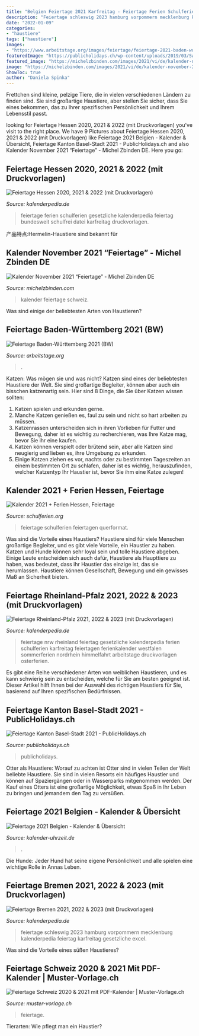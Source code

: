 ```yaml
---
title: "Belgien Feiertage 2021 Karfreitag - Feiertage Ferien Schulferien Gesetzliche Kalenderpedia Feiertag Bundesweit Schulfrei Datei Karfreitag Druckvorlagen"
description: "Feiertage schleswig 2023 hamburg vorpommern mecklenburg kalenderpedia feiertag karfreitag gesetzliche excel"
date: "2022-01-09"
categories:
- "haustiere"
tags: ["haustiere"]
images:
- "https://www.arbeitstage.org/images/feiertage/feiertage-2021-baden-wuerttemberg.png"
featuredImage: "https://publicholidays.ch/wp-content/uploads/2019/03/Switzerland_Basel-Stadt_German_2021_Output.jpg"
featured_image: "https://michelzbinden.com/images/2021/vi/de/kalender-november-2021-osterreich.jpg"
image: "https://michelzbinden.com/images/2021/vi/de/kalender-november-2021-osterreich.jpg"
ShowToc: true
author: "Daniela Spinka"
---
```



Frettchen sind kleine, pelzige Tiere, die in vielen verschiedenen Ländern zu finden sind. Sie sind großartige Haustiere, aber stellen Sie sicher, dass Sie eines bekommen, das zu Ihrer spezifischen Persönlichkeit und Ihrem Lebensstil passt.

	

		
looking for Feiertage Hessen 2020, 2021 &amp; 2022 (mit Druckvorlagen) you've visit to the right place. We have 9 Pictures about Feiertage Hessen 2020, 2021 &amp; 2022 (mit Druckvorlagen) like Feiertage 2021 Belgien - Kalender &amp; Übersicht, Feiertage Kanton Basel-Stadt 2021 - PublicHolidays.ch and also Kalender November 2021 “Feiertage” - Michel Zbinden DE. Here you go:
		
    
## Feiertage Hessen 2020, 2021 &amp; 2022 (mit Druckvorlagen)

<img loading=lazy src="http://www.kalenderpedia.de/images/feiertage/2020/feiertage-2020-hessen.png" onerror="this.onerror=null;this.src='https://tse3.mm.bing.net/th?id=OIP.pQh0y9oriJTjU4Cwlix_0wAAAA&amp;pid=15.1';" alt="Feiertage Hessen 2020, 2021 &amp; 2022 (mit Druckvorlagen)">

_Source: kalenderpedia.de_

>feiertage ferien schulferien gesetzliche kalenderpedia feiertag bundesweit schulfrei datei karfreitag druckvorlagen. 

	

产品特点:Hermelin-Haustiere sind bekannt für

    
## Kalender November 2021 “Feiertage” - Michel Zbinden DE

<img loading=lazy src="https://michelzbinden.com/images/2021/vi/de/kalender-november-2021-osterreich.jpg" onerror="this.onerror=null;this.src='https://tse2.mm.bing.net/th?id=OIP.x5PSp65ET4ExzDb1ckKoWAHaFj&amp;pid=15.1';" alt="Kalender November 2021 “Feiertage” - Michel Zbinden DE">

_Source: michelzbinden.com_

>kalender feiertage schweiz. 

	

Was sind einige der beliebtesten Arten von Haustieren?

    
## Feiertage Baden-Württemberg 2021 (BW)

<img loading=lazy src="https://www.arbeitstage.org/images/feiertage/feiertage-2021-baden-wuerttemberg.png" onerror="this.onerror=null;this.src='https://tse4.mm.bing.net/th?id=OIP.xzxZ_QiPKGW1I9KVZCHNdgHaFj&amp;pid=15.1';" alt="Feiertage Baden-Württemberg 2021 (BW)">

_Source: arbeitstage.org_

>. 

	

Katzen: Was mögen sie und was nicht?
Katzen sind eines der beliebtesten Haustiere der Welt. Sie sind großartige Begleiter, können aber auch ein bisschen katzenartig sein. Hier sind 8 Dinge, die Sie über Katzen wissen sollten:
1. Katzen spielen und erkunden gerne.
2. Manche Katzen genießen es, faul zu sein und nicht so hart arbeiten zu müssen.
3. Katzenrassen unterscheiden sich in ihren Vorlieben für Futter und Bewegung, daher ist es wichtig zu recherchieren, was Ihre Katze mag, bevor Sie ihr eine kaufen.
4. Katzen können verspielt oder brütend sein, aber alle Katzen sind neugierig und lieben es, ihre Umgebung zu erkunden.
5. Einige Katzen ziehen es vor, nachts oder zu bestimmten Tageszeiten an einem bestimmten Ort zu schlafen, daher ist es wichtig, herauszufinden, welcher Katzentyp Ihr Haustier ist, bevor Sie ihm eine Katze zulegen!

    
## Kalender 2021 + Ferien Hessen, Feiertage

<img loading=lazy src="https://www.schulferien.org/media/images/kalender/kalender-2021-hessen-quer.png" onerror="this.onerror=null;this.src='https://tse3.mm.bing.net/th?id=OIP.jRyZZmtUPn4gALykPilfBgHaFP&amp;pid=15.1';" alt="Kalender 2021 + Ferien Hessen, Feiertage">

_Source: schulferien.org_

>feiertage schulferien feiertagen querformat. 

	

Was sind die Vorteile eines Haustiers?
Haustiere sind für viele Menschen großartige Begleiter, und es gibt viele Vorteile, ein Haustier zu haben. Katzen und Hunde können sehr loyal sein und tolle Haustiere abgeben. Einige Leute entscheiden sich auch dafür, Haustiere als Haupttiere zu haben, was bedeutet, dass ihr Haustier das einzige ist, das sie herumlassen. Haustiere können Gesellschaft, Bewegung und ein gewisses Maß an Sicherheit bieten.

    
## Feiertage Rheinland-Pfalz 2021, 2022 &amp; 2023 (mit Druckvorlagen)

<img loading=lazy src="https://www.kalenderpedia.de/images-large/feiertage/2022/feiertage-rheinland-pfalz-2022.png" onerror="this.onerror=null;this.src='https://tse4.mm.bing.net/th?id=OIP.MQqewA47cwrQthqnHyOHkgHaHc&amp;pid=15.1';" alt="Feiertage Rheinland-Pfalz 2021, 2022 &amp; 2023 (mit Druckvorlagen)">

_Source: kalenderpedia.de_

>feiertage nrw rheinland feiertag gesetzliche kalenderpedia ferien schulferien karfreitag feiertagen ferienkalender westfalen sommerferien nordrhein himmelfahrt arbeitstage druckvorlagen osterferien. 

	

Es gibt eine Reihe verschiedener Arten von weiblichen Haustieren, und es kann schwierig sein zu entscheiden, welche für Sie am besten geeignet ist. Dieser Artikel hilft Ihnen bei der Auswahl des richtigen Haustiers für Sie, basierend auf Ihren spezifischen Bedürfnissen.

    
## Feiertage Kanton Basel-Stadt 2021 - PublicHolidays.ch

<img loading=lazy src="https://publicholidays.ch/wp-content/uploads/2019/03/Switzerland_Basel-Stadt_German_2021_Output.jpg" onerror="this.onerror=null;this.src='https://tse3.mm.bing.net/th?id=OIP.Q1GhaahsVHHjCmCn4t3SswHaDF&amp;pid=15.1';" alt="Feiertage Kanton Basel-Stadt 2021 - PublicHolidays.ch">

_Source: publicholidays.ch_

>publicholidays. 

	

Otter als Haustiere: Worauf zu achten ist
Otter sind in vielen Teilen der Welt beliebte Haustiere. Sie sind in vielen Resorts ein häufiges Haustier und können auf Spaziergängen oder in Wasserparks mitgenommen werden. Der Kauf eines Otters ist eine großartige Möglichkeit, etwas Spaß in Ihr Leben zu bringen und jemandem den Tag zu versüßen.

    
## Feiertage 2021 Belgien - Kalender &amp; Übersicht

<img loading=lazy src="https://www.kalender-uhrzeit.de/downloads/ausland-feiertage-2021/220x169xkalender-2021-feiertage-belgien.png.pagespeed.ic.-7GN7O5BxC.jpg" onerror="this.onerror=null;this.src='https://tse4.mm.bing.net/th?id=OIP.-7GN7O5BxCrwJzTw82RY2gAAAA&amp;pid=15.1';" alt="Feiertage 2021 Belgien - Kalender &amp; Übersicht">

_Source: kalender-uhrzeit.de_

>. 

	

Die Hunde: Jeder Hund hat seine eigene Persönlichkeit und alle spielen eine wichtige Rolle in Annas Leben.

    
## Feiertage Bremen 2021, 2022 &amp; 2023 (mit Druckvorlagen)

<img loading=lazy src="https://www.kalenderpedia.de/images-large/feiertage/2023/feiertage-bremen-2023.png" onerror="this.onerror=null;this.src='https://tse3.mm.bing.net/th?id=OIP.PFvAPwI4k-8tRVTb-p9FqgHaGe&amp;pid=15.1';" alt="Feiertage Bremen 2021, 2022 &amp; 2023 (mit Druckvorlagen)">

_Source: kalenderpedia.de_

>feiertage schleswig 2023 hamburg vorpommern mecklenburg kalenderpedia feiertag karfreitag gesetzliche excel. 

	

Was sind die Vorteile eines süßen Haustieres?

    
## Feiertage Schweiz 2020 &amp; 2021 Mit PDF-Kalender | Muster-Vorlage.ch

<img loading=lazy src="https://muster-vorlage.ch/wp-content/uploads/2017/07/Feiertage-Schweiz-Header.jpg" onerror="this.onerror=null;this.src='https://tse3.mm.bing.net/th?id=OIP.L3dcdWK4f6Ucu7SkzSlRHwHaEK&amp;pid=15.1';" alt="Feiertage Schweiz 2020 &amp; 2021 mit PDF-Kalender | Muster-Vorlage.ch">

_Source: muster-vorlage.ch_

>feiertage. 

	

Tierarten: Wie pflegt man ein Haustier?

